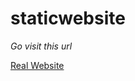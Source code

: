 # staticwebsite
<p><i>Go visit this url</i></p>
 <a href=”https://ericardiansa.github.io/staticwebsite/youtube.html”>Real Website</a>
